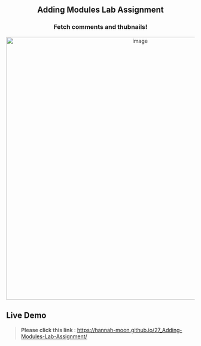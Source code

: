 <h2 align="center">
  Adding Modules Lab Assignment <br/>
</h2>

<h3 align="center">
  Fetch comments and thubnails! 
</h3>

<div align="center">
<img width="700" alt="image" src=".gif">


</div>


## Live Demo

> **Please click this link** :  https://hannah-moon.github.io/27_Adding-Modules-Lab-Assignment/<br>
